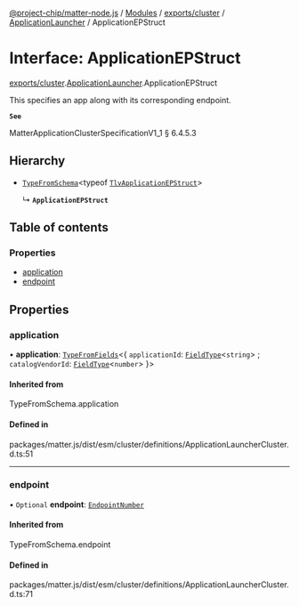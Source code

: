 [@project-chip/matter-node.js](../README.md) / [Modules](../modules.md) / [exports/cluster](../modules/exports_cluster.md) / [ApplicationLauncher](../modules/exports_cluster.ApplicationLauncher.md) / ApplicationEPStruct

# Interface: ApplicationEPStruct

[exports/cluster](../modules/exports_cluster.md).[ApplicationLauncher](../modules/exports_cluster.ApplicationLauncher.md).ApplicationEPStruct

This specifies an app along with its corresponding endpoint.

**`See`**

MatterApplicationClusterSpecificationV1_1 § 6.4.5.3

## Hierarchy

- [`TypeFromSchema`](../modules/exports_tlv.md#typefromschema)\<typeof [`TlvApplicationEPStruct`](../modules/exports_cluster.ApplicationLauncher.md#tlvapplicationepstruct)\>

  ↳ **`ApplicationEPStruct`**

## Table of contents

### Properties

- [application](exports_cluster.ApplicationLauncher.ApplicationEPStruct.md#application)
- [endpoint](exports_cluster.ApplicationLauncher.ApplicationEPStruct.md#endpoint)

## Properties

### application

• **application**: [`TypeFromFields`](../modules/exports_tlv.md#typefromfields)\<\{ `applicationId`: [`FieldType`](exports_tlv.FieldType.md)\<`string`\> ; `catalogVendorId`: [`FieldType`](exports_tlv.FieldType.md)\<`number`\>  }\>

#### Inherited from

TypeFromSchema.application

#### Defined in

packages/matter.js/dist/esm/cluster/definitions/ApplicationLauncherCluster.d.ts:51

___

### endpoint

• `Optional` **endpoint**: [`EndpointNumber`](../modules/exports_datatype.md#endpointnumber)

#### Inherited from

TypeFromSchema.endpoint

#### Defined in

packages/matter.js/dist/esm/cluster/definitions/ApplicationLauncherCluster.d.ts:71
